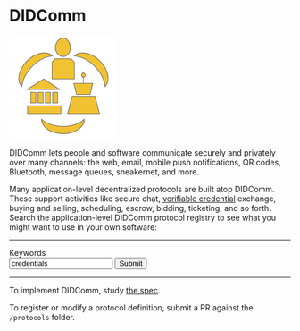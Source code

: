 # DIDComm
![logo](didcomm-logo.png)

DIDComm lets people and software communicate securely and privately over many channels: the web, email, mobile push notifications, QR codes, Bluetooth, message queues, sneakernet, and more.

Many application-level decentralized protocols are built atop DIDComm. These support activities like secure chat, [verifiable credential](https://www.w3.org/TR/vc-data-model/) exchange, buying and selling, scheduling, escrow, bidding, ticketing, and so forth. Search the application-level DIDComm protocol registry to see what you might want to use in your own software:

<hr>
<form action="Javascript:search()">
  <label for="fname">Keywords</label><br>
  <input type="text" id="keywords" name="keywords" value="credentials">
  <input type="submit" value="Submit">
</form>
<hr>

To implement DIDComm, study [the spec](https://identity.foundation/didcomm-messaging/spec/).

To register or modify a protocol definition, submit a PR against the `/protocols` folder.